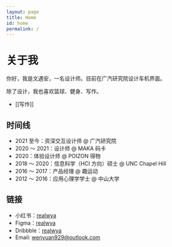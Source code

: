 ```yaml
---
layout: page
title: Home
id: home
permalink: /
---
```


# 关于我

你好，我是文遇安，一名设计师。目前在广汽研究院设计车机界面。

除了设计，我也喜欢篮球、健身、写作。

- [[写作]]

## 时间线

- 2021 至今：资深交互设计师 @ 广汽研究院
- 2020 ～ 2021：设计师 @ MAKA 码卡
- 2020：体验设计师 @ POIZON 得物
- 2018 ～ 2020：信息科学（HCI 方向）硕士 @ UNC Chapel Hill
- 2016 ～ 2017：产品经理 @ 趣运动
- 2012 ～ 2016：应用心理学学士 @ 中山大学

## 链接

- 小红书：[realwya](https://www.xiaohongshu.com/user/profile/5b54a6d3f7e8b9701171b054)
- Figma：[realwya](https://www.figma.com/@realwya)
- Dribbble：[realwya](https://dribbble.com/realwya)
- Email: [wenyuan929@outlook.com](mailto:wenyuan929@outlook.com)

<style>
  .wrapper {
    max-width: 46em;
  }
</style>
